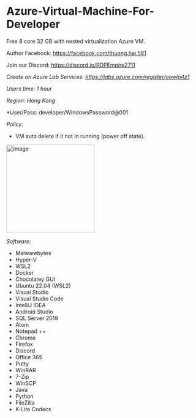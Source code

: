 # Azure-Virtual-Machine-For-Developer
Free 8 core 32 GB with nested virtualization Azure VM.

Author Facebook: https://facebook.com/thuong.hai.581

Join our Discord: https://discord.io/RDPEmpire2711

*Create on Azure Lab Services: https://labs.azure.com/register/oowlp4z1*

*Users time: 1 hour*

*Region: Hong Kong*

*User/Pass: developer/WindowsPassword@001

*Policy:*

- VM auto delete if it not in running (power off state).

<img width="230" alt="image" src="https://user-images.githubusercontent.com/58414694/194564255-e1e90c3a-1439-4a37-8076-d0b104364359.png">

*Software:*

- Malwarebytes
- Hyper-V
- WSL2
- Docker
- Chocolatey GUI
- Ubuntu 22.04 (WSL2)
- Visual Studio
- Visual Studio Code
- IntelliJ IDEA
- Android Studio
- SQL Server 2019
- Atom
- Notepad ++
- Chrome
- Firefox
- Discord
- Office 365
- Putty
- WinRAR
- 7-Zip
- WinSCP
- Java
- Python
- FileZilla
- K-Lite Codecs
